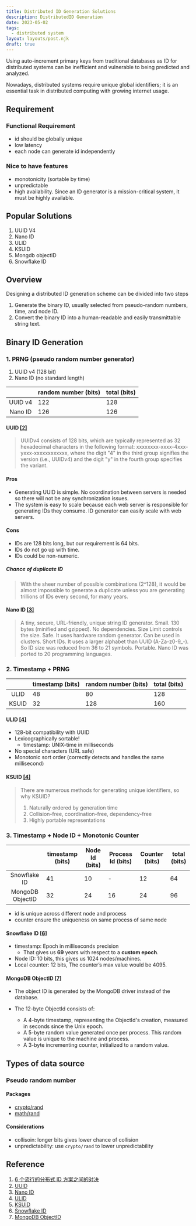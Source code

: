 ```yaml
---
title: Distributed ID Generation Solutions
description: DistributedID Generation
date: 2023-05-02
tags:
  - distributed system
layout: layouts/post.njk
draft: true
---
```

Using auto-increment primary keys from traditional databases as ID for distributed systems can be inefficient and vulnerable to being predicted and analyzed.

Nowadays, distributed systems require unique global identifiers; it is an essential task in distributed computing with growing internet usage.

## Requirement
### Functional Requirement
- id should be globally unique
- low latency
- each node can generate id independently 

### Nice to have features
- monotonicity (sortable by time)
- unpredictable
- high availability. Since an ID generator is a mission-critical system, it must be highly available.

## Popular Solutions
1. UUID V4
2. Nano ID
3. ULID
4. KSUID
5. Mongdb objectID
6. Snowflake ID

## Overview
Designing a distributed ID generation scheme can be divided into two steps

1. Generate the binary ID, usually selected from pseudo-random numbers, time, and node ID.
2. Convert the binary ID into a human-readable and easily transmittable string text.

## Binary ID Generation

### 1. PRNG (pseudo random number generator)
1. UUID v4 (128 bit)
2. Nano ID (no standard length)

|     | random number (bits)  | total (bits) |
|:-------:|---------------|-------------|
| UUID v4 | 122           | 128         |
| Nano ID | 126           | 126         |

#### UUID [[2]](#reference)
> UUIDv4 consists of 128 bits, which are typically represented as 32 hexadecimal characters in the following format: xxxxxxxx-xxxx-4xxx-yxxx-xxxxxxxxxxxx, where the digit "4" in the third group signifies the version (i.e., UUIDv4) and the digit "y" in the fourth group specifies the variant.

#### Pros
- Generating UUID is simple. No coordination between servers is needed so there will not be any synchronization issues.
- The system is easy to scale because each web server is responsible for generating IDs they consume. ID generator can easily scale with web servers.

#### Cons
- IDs are 128 bits long, but our requirement is 64 bits.
- IDs do not go up with time.
- IDs could be non-numeric.

##### Chance of duplicate ID
> With the sheer number of possible combinations (2^128), it would be almost impossible to generate a duplicate unless you are generating trillions of IDs every second, for many years.

#### Nano ID [[3]](#reference)
> A tiny, secure, URL-friendly, unique string ID generator.
Small. 130 bytes (minified and gzipped). No dependencies. Size Limit controls the size.
Safe. It uses hardware random generator. Can be used in clusters.
Short IDs. It uses a larger alphabet than UUID (A-Za-z0-9_-). So ID size was reduced from 36 to 21 symbols.
Portable. Nano ID was ported to 20 programming languages.



### 2. Timestamp + PRNG

|       | timestamp (bits) | random number (bits) | total (bits) |
|:-----:|------------------|----------------------|--------------|
| ULID  | 48               | 80                   | 128          |
| KSUID | 32               | 128                  | 160          |

#### ULID [[4]](#reference)
- 128-bit compatibility with UUID
- Lexicographically sortable!
    - timestamp: UNIX-time in milliseconds
- No special characters (URL safe)
- Monotonic sort order (correctly detects and handles the same millisecond)


#### KSUID [[4]](#reference)
> There are numerous methods for generating unique identifiers, so why KSUID?
> 1. Naturally ordered by generation time
> 2. Collision-free, coordination-free, dependency-free
> 3. Highly portable representations


### 3. Timestamp + Node ID + Monotonic Counter

|                  | timestamp (bits) | Node Id (bits) | Process Id (bits) | Counter (bits) | total (bits) |
|:----------------:|------------------|----------------|-------------------|----------------|--------------|
| Snowflake ID     | 41               | 10             |  -                | 12             | 64           |
| MongoDB ObjectID | 32               | 24             | 16                | 24             | 96           |

- id is unique across different node and process
- counter ensure the uniqueness on same process of same node 

#### Snowflake ID [[6]](#reference)

- timestamp: Epoch in milliseconds precision
  - That gives us **69** years with respect to a **custom epoch**.
- Node ID: 10 bits, this gives us 1024 nodes/machines.
- Local counter: 12 bits, The counter’s max value would be 4095.

#### MongoDB ObjectID [[7]](#reference)
- The object ID is generated by the MongoDB driver instead of the database.

- The 12-byte ObjectId consists of:
  - A 4-byte timestamp, representing the ObjectId's creation, measured in seconds since the Unix epoch.
  - A 5-byte random value generated once per process. This random value is unique to the machine and process.
  - A 3-byte incrementing counter, initialized to a random value.

## Types of data source
### Pseudo random number
#### Packages
- [crypto/rand](https://pkg.go.dev/crypto/rand) 
- [math/rand](https://pkg.go.dev/math/rand)

#### Considerations
- collisoin: longer bits gives lower chance of collision
- unpredictability: use `crypto/rand` to lower unpredictability

## Reference
1. [6 个流行的分布式 ID 方案之间的对决](https://catcat.cc/post/2020-09-19/)
2. [UUID](https://datatracker.ietf.org/doc/html/rfc4122)
3. [Nano ID](https://github.com/ai/nanoid)
4. [ULID](https://github.com/ulid/spec)
5. [KSUID](https://github.com/segmentio/ksuid)
6. [Snowflake ID](https://github.com/bwmarrin/snowflake)
7. [MongoDB ObjectID](https://www.mongodb.com/docs/manual/reference/method/ObjectId/)